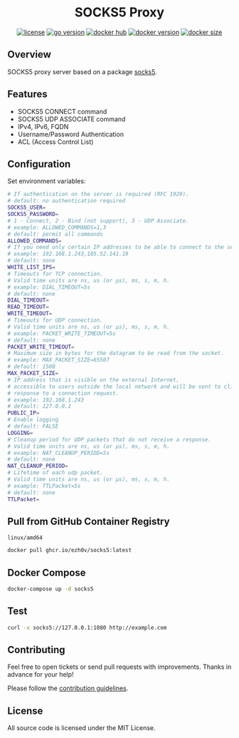 <div align="center">

<h1>SOCKS5 Proxy</h1>

[![license](https://img.shields.io/badge/license-MIT-red.svg)](LICENSE)
[![go version](https://img.shields.io/github/go-mod/go-version/ezh0v/socks5-server)](go.mod)
[![docker hub](https://img.shields.io/docker/pulls/tuankiri/socks5)](https://hub.docker.com/r/tuankiri/socks5)
[![docker version](https://img.shields.io/docker/v/tuankiri/socks5)](https://hub.docker.com/r/tuankiri/socks5)
[![docker size](https://img.shields.io/docker/image-size/tuankiri/socks5)](https://hub.docker.com/r/tuankiri/socks5)

</div>

## Overview

SOCKS5 proxy server based on a package [socks5](https://github.com/ezh0v/socks5).

## Features

- SOCKS5 CONNECT command
- SOCKS5 UDP ASSOCIATE command
- IPv4, IPv6, FQDN
- Username/Password Authentication
- ACL (Access Control List)

## Configuration

Set environment variables:

```sh
# If authentication on the server is required (RFC 1929).
# default: no authentication required
SOCKS5_USER=
SOCKS5_PASSWORD=
# 1 - Connect, 2 - Bind (not support), 3 - UDP Associate.
# example: ALLOWED_COMMANDS=1,3
# default: permit all commands
ALLOWED_COMMANDS=
# If you need only certain IP addresses to be able to connect to the server.
# example: 192.168.1.243,185.52.141.19
# default: none
WHITE_LIST_IPS=
# Timeouts for TCP connection.
# Valid time units are ns, us (or µs), ms, s, m, h.
# example: DIAL_TIMEOUT=5s
# default: none
DIAL_TIMEOUT=
READ_TIMEOUT=
WRITE_TIMEOUT=
# Timeouts for UDP connection.
# Valid time units are ns, us (or µs), ms, s, m, h.
# example: PACKET_WRITE_TIMEOUT=5s
# default: none
PACKET_WRITE_TIMEOUT=
# Maximum size in bytes for the datagram to be read from the socket.
# example: MAX_PACKET_SIZE=65507
# default: 1500
MAX_PACKET_SIZE=
# IP address that is visible on the external Internet,
# accessible to users outside the local network and will be sent to clients in
# response to a connection request.
# example: 192.168.1.243
# default: 127.0.0.1
PUBLIC_IP=
# Enable logging
# default: FALSE
LOGGING=
# Cleanup period for UDP packets that do not receive a response.
# Valid time units are ns, us (or µs), ms, s, m, h.
# example: NAT_CLEANUP_PERIOD=5s
# default: none
NAT_CLEANUP_PERIOD=
# Lifetime of each udp packet.
# Valid time units are ns, us (or µs), ms, s, m, h.
# example: TTLPacket=5s
# default: none
TTLPacket=
```

## Pull from GitHub Container Registry

`linux/amd64`

```sh
docker pull ghcr.io/ezh0v/socks5:latest
```

## Docker Compose

```sh
docker-compose up -d socks5
```

## Test

```sh
curl -x socks5://127.0.0.1:1080 http://example.com
```

## Contributing

Feel free to open tickets or send pull requests with improvements. Thanks in advance for your help!

Please follow the [contribution guidelines](.github/CONTRIBUTING.md).

## License

All source code is licensed under the MIT License.
